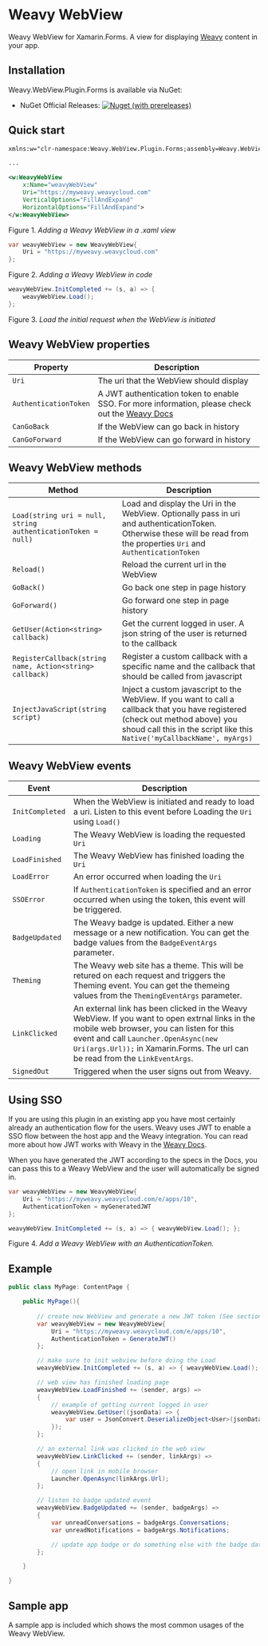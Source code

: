 # Weavy WebView

Weavy WebView for Xamarin.Forms. A view for displaying [Weavy](https://weavy.com) content in your app.

## Installation

Weavy.WebView.Plugin.Forms is available via NuGet:

- NuGet Official Releases: <a href="https://www.nuget.org/packages/Weavy.WebView.Plugin.Forms/"><img alt="Nuget (with prereleases)" src="https://img.shields.io/nuget/vpre/Weavy.WebView.Plugin.Forms"></a> 

## Quick start

```xml
xmlns:w="clr-namespace:Weavy.WebView.Plugin.Forms;assembly=Weavy.WebView.Plugin.Forms"

...

<w:WeavyWebView 
    x:Name="weavyWebView" 
    Uri="https://myweavy.weavycloud.com"
    VerticalOptions="FillAndExpand" 
    HorizontalOptions="FillAndExpand">
</w:WeavyWebView>
```
Figure 1. *Adding a Weavy WebView in a .xaml view*


```C#
var weavyWebView = new WeavyWebView{
    Uri = "https://myweavy.weavycloud.com"
};
```
Figure 2. *Adding a Weavy WebView in code*

```C#
weavyWebView.InitCompleted += (s, a) => { 
    weavyWebView.Load(); 
};
```
Figure 3. *Load the initial request when the WebView is initiated*

## Weavy WebView properties
| Property | Description |
|----------|-------------|
|`Uri` | The uri that the WebView should display|
| `AuthenticationToken` | A JWT authentication token to enable SSO. For more information, please check out the [Weavy Docs](https://www.weavy.com/docs/v8/client/authentication) |
| `CanGoBack`  |If the WebView can go back in history  |
| `CanGoForward` | If the WebView can go forward in history |

## Weavy WebView methods
| Method | Description |
|----------|-------------|
| `Load(string uri = null, string authenticationToken = null)` | Load and display the Uri in the WebView. Optionally pass in  uri and authenticationToken. Otherwise these will be read from the properties `Uri` and `AuthenticationToken` |
| `Reload()` | Reload the current url in the WebView |
| `GoBack()` | Go back one step in page history |
| `GoForward()` | Go forward one step in page history |
| `GetUser(Action<string> callback)` | Get the current logged in user. A json string of the user is returned to the callback |
| `RegisterCallback(string name, Action<string> callback)` | Register a custom callback with a specific name and the callback that should be called from javascript |
| `InjectJavaScript(string script)`  | Inject a custom javascript to the WebView. If you want to call a callback that you have registered (check out method above) you shoud call this in the script like this `Native('myCallbackName', myArgs)` |


## Weavy WebView events
| Event | Description |
|----------|-------------|
| `InitCompleted` | When the WebView is initiated and ready to load a uri. Listen to this event before Loading the `Uri` using `Load()` |
| `Loading` | The Weavy WebView is loading the requested `Uri` |
| `LoadFinished` | The Weavy WebView has finished loading the `Uri` |
| `LoadError` | An error occurred when loading the `Uri` |
| `SSOError` | If `AuthenticationToken` is specified and an error occurred when using the token, this event will be triggered. |
| `BadgeUpdated` | The Weavy badge is updated. Either a new message or a new notification. You can get the badge values from the `BadgeEventArgs` parameter. |
| `Theming` | The Weavy web site has a theme. This will be retured on each request and triggers the Theming event. You can get the themeing values from the `ThemingEventArgs` parameter. |
| `LinkClicked` | An external link has been clicked in the Weavy WebView. If you want to open extrnal links in the mobile web browser, you can listen for this event and call `Launcher.OpenAsync(new Uri(args.Url));` in Xamarin.Forms. The url can be read from the `LinkEventArgs`. |
| `SignedOut` | Triggered when the user signs out from Weavy. |


## Using SSO

If you are using this plugin in an existing app you have most certainly already an authentication flow for the users. Weavy uses JWT to enable a SSO flow between the host app and the Weavy integration. You can read more about how JWT works with Weavy in the [Weavy Docs](https://www.weavy.com/docs/v8/client/authentication). 

When you have generated the JWT according to the specs in the Docs, you can pass this to a Weavy WebView and the user will automatically be signed in.

```C#
var weavyWebView = new WeavyWebView{
    Uri = "https://myweavy.weavycloud.com/e/apps/10",
    AuthenticationToken = myGeneratedJWT
};

weavyWebView.InitCompleted += (s, a) => { weavyWebView.Load(); };
```
Figure 4. *Add a Weavy WebView with an AuthenticationToken.*

## Example
```C#
public class MyPage: ContentPage {

    public MyPage(){
        
        // create new WebView and generate a new JWT token (See section Using SSO above)
        var weavyWebView = new WeavyWebView{
            Uri = "https://myweavy.weavycloud.com/e/apps/10",
            AuthenticationToken = GenerateJWT() 
        };

        // make sure to init webview before doing the Load
        weavyWebView.InitCompleted += (s, a) => { weavyWebView.Load(); };

        // web view has finished loading page
        weavyWebView.LoadFinished += (sender, args) =>
        {
            // example of getting current logged in user
            weavyWebView.GetUser((jsonData) => {
                var user = JsonConvert.DeserializeObject<User>(jsonData);                    
            });
        };

        // an external link was clicked in the web view
        weavyWebView.LinkClicked += (sender, linkArgs) =>
        {  
            // open link in mobile browser
            Launcher.OpenAsync(linkArgs.Url);
        };

        // listen to badge updated event
        weavyWebView.BadgeUpdated += (sender, badgeArgs) =>
        {
            var unreadConversations = badgeArgs.Conversations;
            var unreadNotifications = badgeArgs.Notifications;

            // update app badge or do something else with the badge data...
        };

    }

}
```


## Sample app

A sample app is included which shows the most common usages of the Weavy WebView. 
